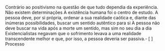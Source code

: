 Contrário ao positivismo na questão de que tudo dependia da experiência.
Não existem determinações
A existência humana foi o centro de estudo. A pessoa deve, por si própria, ordenar a sua realidade caótica e, diante das inúmeras possibilidades, buscar um sentido autêntico para si
A pessoa não deve buscar na vida após a morte um sentido, mas sim no seu dia a dia
Existencialistas negavam que o sofrimento levava a uma realidade transcendente melhor e que, por isso, a pessoa deveria ser passiva.- [ ] Processo 
